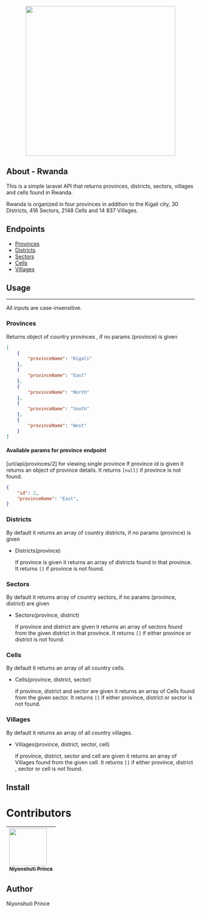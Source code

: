 <p align="center"><a href="#" target="_blank"><img src="https://upload.wikimedia.org/wikipedia/commons/1/17/Flag_of_Rwanda.svg" width="400"></a></p>

## About - Rwanda

This is a simple laravel API that returns provinces, districts, sectors, villages and cells found in Rwanda.

Rwanda is organized in four provinces in addition to the Kigali city, 30 Districts, 416 Sectors, 2148 Cells and 14 837 Villages.

## Endpoints

- [Provinces](#/api/provinces)
- [Districts](#/api/districts)
- [Sectors](#/api/sectors)
- [Cells](#/api/cells)
- [Villages](#/api/villages)

## Usage

---

All inputs are case-insensitive.

### Provinces

Returns object of country provinces , if no params (province) is given

```json
[
    {
        "provinceName": "Kigali"
    },
    {
        "provinceName": "East"
    },
    {
        "provinceName": "North"
    },
    {
        "provinceName": "South"
    },
    {
        "provinceName": "West"
    }
]
```
#### Available params for province endpoint
  [url/api/provinces/2] for viewing single province
  If province id is given it returns an object of province details.
  It returns `[null]` if province is not found.
  ```json
  {
      "id": 2,
      "provinceName": "East",
  }
  ```
### Districts

By default it returns an array of country districts, if no params (province) is given

- Districts(province)

  If province is given it returns an array of districts found in that province.
  It returns `[]` if province is not found.

### Sectors

By default it returns array of country sectors, if no params (province, district) are given

- Sectors(province, district)

  If province and district are given it returns an array of sectors found from the given district in that province.
  It returns `[]` if either province or district is not found.

### Cells

By default it returns an array of all country cells.

- Cells(province, district, sector)

  if province, district and sector are given it returns an array of Cells found from the given sector.
  It returns `[]` if either province, district or sector is not found.

### Villages

By default it returns an array of all country villages.

- Villages(province, district, sector, cell)

  if province, district, sector and cell are given it returns an array of Villages found from the given cell.
  It returns `[]` if either province, district , sector or cell is not found.

## Install



# Contributors

| [<img src="https://github.com/PrinceNiyonshuti.png" width="100px;"><br><sub><b>Niyonshuti Prince</b></sub>](https://github.com/PrinceNiyonshuti) |
| :------------------------------------------------------------------------------------------------------------------------ |

## Author

Niyonshuti Prince
